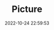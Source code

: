 ---
weight: 1
images:
- /images/edited/86.jpeg
title: Picture
date: 2022-10-24 22:59:53
tags:
- luminar
- work
---